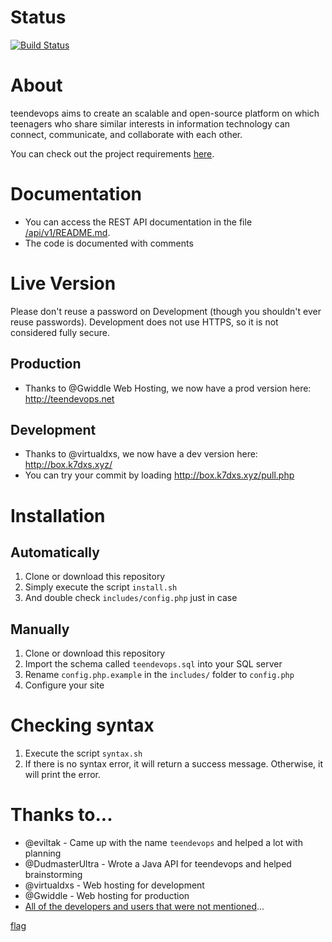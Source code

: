 # Status
[![Build Status](https://travis-ci.org/teendevops/teendevops-web.svg?branch=master)](https://travis-ci.org/teendevops/teendevops-web)

# About
teendevops aims to create an scalable and open-source platform on which teenagers who share similar interests in information technology can connect, communicate, and collaborate with each other.

You can check out the project requirements [here](https://github.com/Arinerron/teendevops/blob/master/REQUIREMENTS.md).

# Documentation
- You can access the REST API documentation in the file [/api/v1/README.md](https://github.com/Arinerron/teendevops/blob/master/api/v1/README.md).
- The code is documented with comments

# Live Version
Please don't reuse a password on Development (though you shouldn't ever reuse passwords). Development does not use HTTPS, so it is not considered fully secure.
## Production
- Thanks to @Gwiddle Web Hosting, we now have a prod version here: http://teendevops.net
## Development
- Thanks to @virtualdxs, we now have a dev version here: http://box.k7dxs.xyz/
- You can try your commit by loading http://box.k7dxs.xyz/pull.php

# Installation
## Automatically
1. Clone or download this repository
2. Simply execute the script `install.sh`
3. And double check `includes/config.php` just in case

## Manually
1. Clone or download this repository
2. Import the schema called `teendevops.sql` into your SQL server
3. Rename `config.php.example` in the `includes/` folder to `config.php`
4. Configure your site

# Checking syntax
1. Execute the script `syntax.sh`
2. If there is no syntax error, it will return a success message. Otherwise, it will print the error.

# Thanks to...
- @eviltak - Came up with the name `teendevops` and helped a lot with planning
- @DudmasterUltra - Wrote a Java API for teendevops and helped brainstorming
- @virtualdxs - Web hosting for development
- @Gwiddle - Web hosting for production
- [All of the developers and users that were not mentioned](https://github.com/Arinerron/teendevops/graphs/contributors)...

[flag](ur-a_r3adme_reader)
